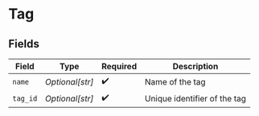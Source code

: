 # Tag


## Fields

| Field                        | Type                         | Required                     | Description                  |
| ---------------------------- | ---------------------------- | ---------------------------- | ---------------------------- |
| `name`                       | *Optional[str]*              | :heavy_check_mark:           | Name of the tag              |
| `tag_id`                     | *Optional[str]*              | :heavy_check_mark:           | Unique identifier of the tag |